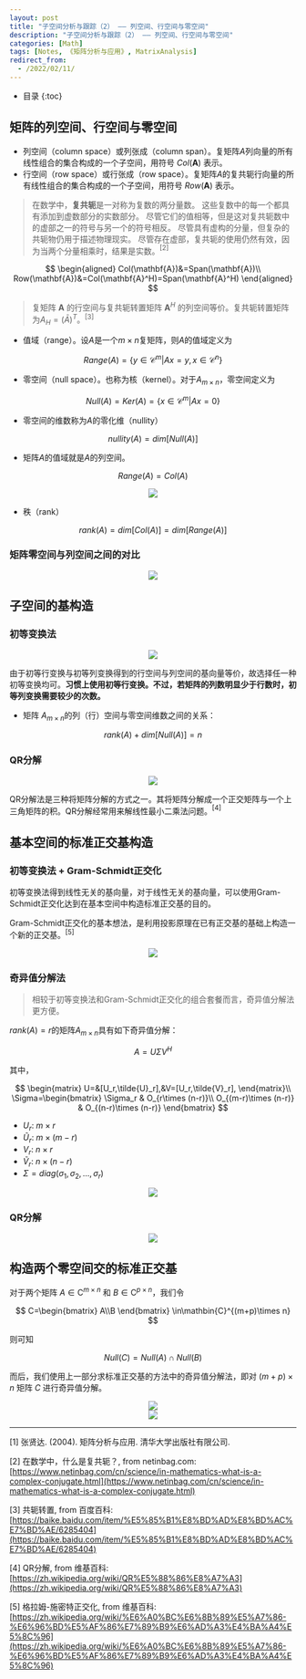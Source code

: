 ```yaml
---
layout: post
title: "子空间分析与跟踪（2） —— 列空间、行空间与零空间"
description: "子空间分析与跟踪（2） —— 列空间、行空间与零空间"
categories: [Math]
tags: [Notes, 《矩阵分析与应用》, MatrixAnalysis]
redirect_from:
  - /2022/02/11/
---
```


<head>
    <script src="https://cdn.mathjax.org/mathjax/latest/MathJax.js?config=TeX-AMS-MML_HTMLorMML" type="text/javascript"></script>
    <script type="text/x-mathjax-config">
        MathJax.Hub.Config({
            tex2jax: {
            skipTags: ['script', 'noscript', 'style', 'textarea', 'pre'],
            inlineMath: [['$','$']]
            }
        });
    </script>
</head>

- 目录
{:toc}

## 矩阵的列空间、行空间与零空间

- 列空间（column space）或列张成（column span）。复矩阵$A$列向量的所有线性组合的集合构成的一个子空间，用符号 $Col(\mathbf{A})$ 表示。
- 行空间（row space）或行张成（row space）。复矩阵$A$的复共轭行向量的所有线性组合的集合构成的一个子空间，用符号 $Row(\mathbf{A})$ 表示。

> 在数学中，**复共轭**是一对称为复数的两分量数。 这些复数中的每一个都具有添加到虚数部分的实数部分。 尽管它们的值相等，但是这对复共轭数中的虚部之一的符号与另一个的符号相反。 尽管具有虚构的分量，但复杂的共轭物仍用于描述物理现实。 尽管存在虚部，复共轭的使用仍然有效，因为当两个分量相乘时，结果是实数。$^{[2]}$

$$
\begin{aligned}
    Col(\mathbf{A})&=Span(\mathbf{A})\\
    Row(\mathbf{A})&=Col(\mathbf{A}^H)=Span(\mathbf{A}^H)
\end{aligned}
$$

> 复矩阵 $\mathbf{A}$ 的行空间与复共轭转置矩阵 $\mathbf{A}^H$ 的列空间等价。复共轭转置矩阵为$A_H=(\bar{A})^T$。$^{[3]}$

- 值域（range）。设$A$是一个$m\times n$复矩阵，则$A$的值域定义为

$$
Range(A)=\{y\in\mathcal{C}^m\vert Ax=y,x\in\mathcal{C}^n\}
$$

- 零空间（null space）。也称为核（kernel）。对于$A_{m\times n}$，零空间定义为

$$
Null(A)=Ker(A)=\{x\in\mathcal{C}^m\vert Ax=0\}
$$

- 零空间的维数称为$A$的零化维（nullity）

$$
nullity(A)=dim[Null(A)]
$$

- 矩阵$A$的值域就是$A$的列空间。

$$
Range(A)=Col(A)
$$

<div align=center><img src="https://cdn.jsdelivr.net/gh/AuthurWhywait/images/20220213041340.png"/></div>

- 秩（rank）

$$
rank(A)=dim[Col(A)]=dim[Range(A)]
$$

### 矩阵零空间与列空间之间的对比

<div align=center><img src="https://cdn.jsdelivr.net/gh/AuthurWhywait/images/20220213041738.png"/></div>

## 子空间的基构造

### 初等变换法

<div align=center><img src="https://cdn.jsdelivr.net/gh/AuthurWhywait/images/20220213041847.png"/></div>

由于初等行变换与初等列变换得到的行空间与列空间的基向量等价，故选择任一种初等变换均可。**习惯上使用初等行变换。不过，若矩阵的列数明显少于行数时，初等列变换需要较少的次数。**

- 矩阵 $A_{m\times n}$的列（行）空间与零空间维数之间的关系：

$$
rank(A)+dim[Null(A)]=n
$$

### QR分解

<div align=center><img src="https://cdn.jsdelivr.net/gh/AuthurWhywait/images/20220213042414.png"/></div>

QR分解法是三种将矩阵分解的方式之一。其将矩阵分解成一个正交矩阵与一个上三角矩阵的积。QR分解经常用来解线性最小二乘法问题。$^{[4]}$

## 基本空间的标准正交基构造

### 初等变换法 + Gram-Schmidt正交化

初等变换法得到线性无关的基向量，对于线性无关的基向量，可以使用Gram-Schmidt正交化达到在基本空间中构造标准正交基的目的。

Gram-Schmidt正交化的基本想法，是利用投影原理在已有正交基的基础上构造一个新的正交基。$^{[5]}$

<div align=center><img src="https://cdn.jsdelivr.net/gh/AuthurWhywait/images/20220213043117.png"/></div>

### 奇异值分解法

> 相较于初等变换法和Gram-Schmidt正交化的组合套餐而言，奇异值分解法更方便。

$rank(A)=r$的矩阵$A_{m\times n}$具有如下奇异值分解：

$$
A=U\Sigma V^H
$$

其中，

$$
\begin{matrix}
    U=&[U_r,\tilde{U}_r],&V=[U_r,\tilde{V}_r],
\end{matrix}\\
\Sigma=\begin{bmatrix}
    \Sigma_r & O_{r\times (n-r)}\\
    O_{(m-r)\times (n-r)} & O_{(n-r)\times (n-r)}
\end{bmatrix}
$$

- $U_r$: $m\times r$
- $\tilde{U}_r$: $m\times (m-r)$
- $V_r$: $n\times r$
- $\tilde{V}_r$: $n\times (n-r)$
- $\Sigma=diag(\sigma_1,\sigma_2,...,\sigma_r)$

<div align=center><img src="https://cdn.jsdelivr.net/gh/AuthurWhywait/images/20220213043515.png"/></div>

### QR分解

<div align=center><img src="https://cdn.jsdelivr.net/gh/AuthurWhywait/images/20220213044914.png"/></div>

## 构造两个零空间交的标准正交基

对于两个矩阵 $A\in\mathbin{C}^{m\times n}$ 和 $B\in\mathbin{C}^{p\times n}$，我们令

$$
C=\begin{bmatrix}
    A\\B
\end{bmatrix}
\in\mathbin{C}^{(m+p)\times n}
$$

则可知

$$
Null(C)=Null(A)\cap Null(B)
$$

而后，我们使用上一部分求标准正交基的方法中的奇异值分解法，即对 $(m+p)\times n$ 矩阵 $C$ 进行奇异值分解。

<div align=center><img src="https://cdn.jsdelivr.net/gh/AuthurWhywait/images/20220213045743.png"/></div>

<div align=center><img src="https://cdn.jsdelivr.net/gh/AuthurWhywait/images/20220213045817.png"/></div>

---

[1] 张贤达. (2004). 矩阵分析与应用. 清华大学出版社有限公司.

[2] 在数学中，什么是复共轭？, from netinbag.com: [https://www.netinbag.com/cn/science/in-mathematics-what-is-a-complex-conjugate.html](https://www.netinbag.com/cn/science/in-mathematics-what-is-a-complex-conjugate.html)

[3] 共轭转置, from 百度百科: [https://baike.baidu.com/item/%E5%85%B1%E8%BD%AD%E8%BD%AC%E7%BD%AE/6285404](https://baike.baidu.com/item/%E5%85%B1%E8%BD%AD%E8%BD%AC%E7%BD%AE/6285404)

[4] QR分解, from 维基百科: [https://zh.wikipedia.org/wiki/QR%E5%88%86%E8%A7%A3](https://zh.wikipedia.org/wiki/QR%E5%88%86%E8%A7%A3)

[5] 格拉姆-施密特正交化, from 维基百科: [https://zh.wikipedia.org/wiki/%E6%A0%BC%E6%8B%89%E5%A7%86-%E6%96%BD%E5%AF%86%E7%89%B9%E6%AD%A3%E4%BA%A4%E5%8C%96](https://zh.wikipedia.org/wiki/%E6%A0%BC%E6%8B%89%E5%A7%86-%E6%96%BD%E5%AF%86%E7%89%B9%E6%AD%A3%E4%BA%A4%E5%8C%96)

